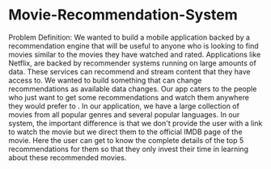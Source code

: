 # Movie-Recommendation-System
Problem Definition:
We wanted to build a mobile application backed by a recommendation engine that will be useful to anyone who is looking to find movies similar to the movies they have watched and rated. Applications like Netflix, are backed by recommender systems running on large amounts of data. These services can recommend and stream content that they have access to.
We wanted to build something that can change recommendations as available data changes. Our app caters to the people who just want to get some recommendations and watch them anywhere they would prefer to
. In our application, we have a large collection of movies from all popular genres and several popular languages. In our system, the important difference is that we don't provide the user with a link to watch the movie but we direct them to the official IMDB page of the movie. Here the user can get to know the complete details of the top 5 recommendations for them so that they only invest their time in learning about these recommended movies.

